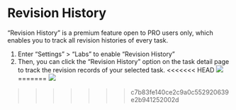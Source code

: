 # Revision History
“Revision History” is a premium feature open to PRO users only, which enables you to track all revision histories of every task.
1.	Enter “Settings” > “Labs” to enable “Revision History”
2.	Then, you can click the “Revision History” option on the task detail page to track the revision records of your selected task.
<<<<<<< HEAD
![](/images/revisonhistory.png)
=======
![](/images/image029.png)
>>>>>>> c7b83fe140ce2c9a0c552920639e2b941252002d
